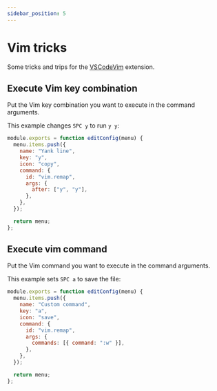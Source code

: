 ```yaml
---
sidebar_position: 5
---
```


# Vim tricks

Some tricks and trips for the [VSCodeVim](https://github.com/VSCodeVim/Vim) extension.

## Execute Vim key combination

Put the Vim key combination you want to execute in the command arguments.

This example changes `SPC y` to run `y y`:

```js
module.exports = function editConfig(menu) {
  menu.items.push({
    name: "Yank line",
    key: "y",
    icon: "copy",
    command: {
      id: "vim.remap",
      args: {
        after: ["y", "y"],
      },
    },
  });

  return menu;
};
```

## Execute vim command

Put the Vim command you want to execute in the command arguments.

This example sets `SPC a` to save the file:

```js
module.exports = function editConfig(menu) {
  menu.items.push({
    name: "Custom command",
    key: "a",
    icon: "save",
    command: {
      id: "vim.remap",
      args: {
        commands: [{ command: ":w" }],
      },
    },
  });

  return menu;
};
```

